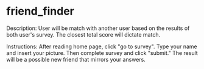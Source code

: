 # friend_finder

Description:  User will be match with another user based on the results of both user's survey.  The closest total score will dictate match.

Instructions:  After reading home page, click "go to survey". Type your name and insert your picture. Then complete survey and click "submit."  The result will be a possible new friend that mirrors your answers.